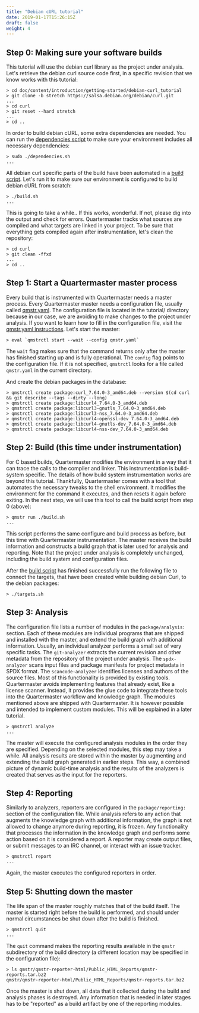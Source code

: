 ```yaml
---
title: "Debian cURL tutorial"
date: 2019-01-17T15:26:15Z
draft: false
weight: 4
---
```


## Step 0: Making sure your software builds

This tutorial will use the debian curl library as the project under analysis.
Let's retrieve the debian curl source code first, in a specific revision
that we know works with this tutorial:

	> cd doc/content/introduction/getting-started/debian-curl_tutorial
    > git clone -b stretch https://salsa.debian.org/debian/curl.git
    ...
    > cd curl
    > git reset --hard stretch
    ...
    > cd ..

In order to build debian cURL, some extra dependencies are needed.
You can run the [dependencies script](dependencies.sh) to make sure
your environment includes all necessary dependencies:

    > sudo ./dependencies.sh
    ...

All debian curl specific parts of the build have been automated in a [build
script](build.sh). Let's run it to make sure our environment is configured
to build debian cURL from scratch:

    > ./build.sh
    ...

This is going to take a while..
If this works, wonderful. If not, please dig into the output and check
for errors. Quartermaster tracks what sources are compiled and what
targets are linked in your project. To be sure that everything gets
compiled again after instrumentation, let's clean the repository:

	> cd curl
	> git clean -ffxd
	...
	> cd ..

## Step 1: Start a Quartermaster master process

Every build that is instrumented with Quartermaster needs a master
process. Every Quartermaster master needs a configuration file,
usually called [qmstr.yaml](qmstr.yaml). The configuration
file is located in the tutorial/ directory because in our case, we are
avoiding to make changes to the project under analysis. If you want
to learn how to fill in the configuration file, visit the [qmstr.yaml instructions](Qmstr.yaml.md).
Let's start the master:

	> eval `qmstrctl start --wait --config qmstr.yaml`

The `wait` flag makes sure that the command returns only after the
master has finished starting up and is fully operational. The `config`
flag points to the configuration file. If it is not specified,
`qmstrctl` looks for a file called `qmstr.yaml` in  the current
directory.

And create the debian packages in the database:

	> qmstrctl create package:curl_7.64.0-3_amd64.deb --version $(cd curl && git describe --tags --dirty --long)
    > qmstrctl create package:libcurl4_7.64.0-3_amd64.deb
    > qmstrctl create package:libcurl3-gnutls_7.64.0-3_amd64.deb
    > qmstrctl create package:libcurl3-nss_7.64.0-3_amd64.deb
    > qmstrctl create package:libcurl4-openssl-dev_7.64.0-3_amd64.deb
    > qmstrctl create package:libcurl4-gnutls-dev_7.64.0-3_amd64.deb
    > qmstrctl create package:libcurl4-nss-dev_7.64.0-3_amd64.deb


## Step 2: Build (this time under instrumentation)

For C based builds, Quartermaster modifies the environment in a way
that it can trace the calls to the compiler and linker. This
instrumentation is build-system specific. The details of how build
system instrumentation works are beyond this tutorial. Thankfully,
Quartermaster comes with a tool that automates the necessary tweaks to
the shell environment. It modifies the environment for the command it
executes, and then resets it again before exiting. In the next step,
we will use this tool to call the build script from step 0 (above):

	> qmstr run ./build.sh
	...

This script performs the same configure and build process as before,
but this time with Quartermaster instrumentation. The master receives
the build information and constructs a build graph that is later used
for analysis and reporting.  Note that the project under analysis is
completely unchanged, including the build system and configuration
files.

After the [build script](build.sh) has finished successfully run the
following file to connect the targets, that have been created while
building debian Curl, to the debian packages:

    > ./targets.sh


## Step 3: Analysis

The configuration file lists a number of modules in the `package/analysis:`
section. Each of these modules are individual programs that are
shipped and installed with the master, and extend the build graph with
additional information. Usually, an individual analyzer performs a
small set of very specific tasks. The `git-analyzer` extracts the
current revision and other metadata from the repository of the project
under analysis. The `spdx-analyzer` scans input files and package
manifests for project metadata in SPDX format. The
`scancode-analyzer` identifies licenses and authors of the source
files. Most of this functionality is provided by existing
tools. Quartermaster avoids implementing features that already exist,
like a license scanner. Instead, it provides the glue code to
integrate these tools into the Quartermaster workflow and knowledge
graph. The modules mentioned above are shipped with Quartermaster. It
is however possible and intended to implement custom modules. This
will be explained in a later tutorial.

	> qmstrctl analyze
	...

The master will execute the configured analysis modules in the order
they are specified. Depending on the selected modules, this step may
take a while. All analysis results are stored within the master by
augmenting and extending the build graph generated in earlier
steps. This way, a combined picture of dynamic build-time analysis and
the results of the analyzers is created that serves as the input for
the reporters.

## Step 4: Reporting

Similarly to analyzers, reporters are configured in the
`package/reporting:` section of the configuration file. While analysis
refers to any action that augments the knowledge graph with additional
information, the graph is not allowed to change anymore during
reporting, it is frozen. Any functionality that processes the
information in the knowledge graph and performs some action based on
it is considered a report. A reporter may create output files, or
submit messages to an IRC channel, or interact with an issue tracker.

	> qmstrctl report
	...

Again, the master executes the configured reporters in order.

## Step 5: Shutting down the master

The life span of the master roughly matches that of the build
itself. The master is started right before the build is performed, and
should under normal circumstances be shut down after the build is
finished.

	> qmstrctl quit
	...

The `quit` command makes the reporting results available in the
`qmstr` subdirectory of the build directory (a different location may
be specified in the configuration file):

	> ls qmstr/qmstr-reporter-html/Public_HTML_Reports/qmstr-reports.tar.bz2
	qmstr/qmstr-reporter-html/Public_HTML_Reports/qmstr-reports.tar.bz2

Once the master is shut down, all data that it collected during the
build and analysis phases is destroyed. Any information that is
needed in later stages has to be "reported" as a build artifact by one
of the reporting modules.

